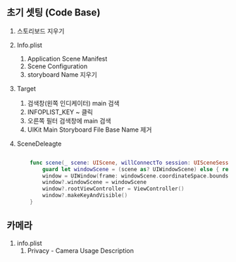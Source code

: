 
## 초기 셋팅 (Code Base)


1. 스토리보드 지우기

2. Info.plist 
    1. Application Scene Manifest 
    2. Scene Configuration 
    3. storyboard Name  지우기

3. Target 
    1. 검색창(왼쪽 인디케이터) main 검색 
    2. INFOPLIST_KEY ~ 클릭 
    3. 오른쪽 필터 검색창에 main 검색
    4. UIKit Main Storyboard File Base Name 제거 

4. SceneDeleagte
    ```swift

        func scene(_ scene: UIScene, willConnectTo session: UISceneSession, options connectionOptions: UIScene.ConnectionOptions) {
            guard let windowScene = (scene as? UIWindowScene) else { return }
            window = UIWindow(frame: windowScene.coordinateSpace.bounds)
            window?.windowScene = windowScene
            window?.rootViewController = ViewController()
            window?.makeKeyAndVisible()
        }


    ```

## 카메라
1. info.plist
    1. Privacy - Camera Usage Description
